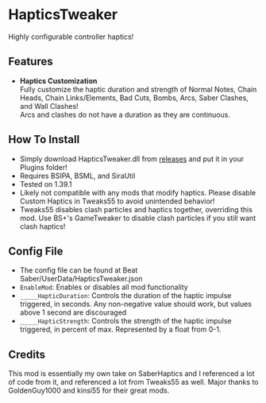 # HapticsTweaker

Highly configurable controller haptics!

## Features
- **Haptics Customization**  
Fully customize the haptic duration and strength of Normal Notes, Chain Heads, Chain Links/Elements, Bad Cuts, Bombs, Arcs, Saber Clashes, and Wall Clashes!  
Arcs and clashes do not have a duration as they are continuous.

## How To Install
- Simply download HapticsTweaker.dll from [releases](https://github.com/BlqzingIce/HapticsTweaker/releases) and put it in your Plugins folder!
- Requires BSIPA, BSML, and SiraUtil
- Tested on 1.39.1
- Likely not compatible with any mods that modify haptics. Please disable Custom Haptics in Tweaks55 to avoid unintended behavior!
- Tweaks55 disables clash particles and haptics together, overriding this mod. Use BS+'s GameTweaker to disable clash particles if you still want clash haptics!

## Config File
- The config file can be found at Beat Saber/UserData/HapticsTweaker.json
- `EnableMod`: Enables or disables all mod functionality
- `_____HapticDuration`: Controls the duration of the haptic impulse triggered, in seconds. Any non-negative value should work, but values above 1 second are discouraged
- `_____HapticStrength`: Controls the strength of the haptic impulse triggered, in percent of max. Represented by a float from 0-1.

## Credits
This mod is essentially my own take on SaberHaptics and I referenced a lot of code from it, and referenced a lot from Tweaks55 as well. Major thanks to GoldenGuy1000 and kinsi55 for their great mods.
